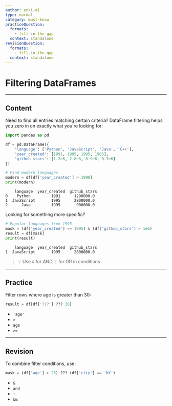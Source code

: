 ```yaml
---
author: enki-ai
type: normal
category: must-know
practiceQuestion:
  formats:
    - fill-in-the-gap
  context: standalone
revisionQuestion:
  formats:
    - fill-in-the-gap
  context: standalone
---
```


# Filtering DataFrames

---

## Content

Need to find all entries matching certain criteria? DataFrame filtering helps you zero in on exactly what you're looking for:

```python
import pandas as pd

df = pd.DataFrame({
    'language': ['Python', 'JavaScript', 'Java', 'C++'],
    'year_created': [1991, 1995, 1995, 1985],
    'github_stars': [1.2e6, 2.8e6, 0.9e6, 0.7e6]
})

# Find modern languages
modern = df[df['year_created'] > 1990]
print(modern)
```
```
    language  year_created  github_stars
0    Python         1991      1200000.0
1  JavaScript       1995      2800000.0
2      Java         1995       900000.0
```

Looking for something more specific?
```python
# Popular languages from 1995
mask = (df['year_created'] == 1995) & (df['github_stars'] > 1e6)
result = df[mask]
print(result)
```
```
    language  year_created  github_stars
1  JavaScript       1995      2800000.0
```

> 💡 Use `&` for AND, `|` for OR in conditions

---

## Practice

Filter rows where age is greater than 30:

```python
result = df[df['???'] ??? 30]
```

- `'age'`
- `>`
- `age`
- `>=`

---

## Revision

To combine filter conditions, use:

```python
mask = (df['age'] > 25) ??? (df['city'] == 'NY')
```

- `&`
- `and`
- `+`
- `&&` 